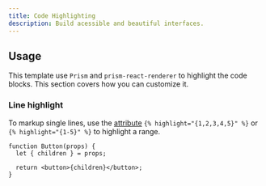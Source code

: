 ```yaml
---
title: Code Highlighting
description: Build acessible and beautiful interfaces.
---
```


## Usage

This template use `Prism` and `prism-react-renderer` to highlight the code blocks. This section covers how you can customize it.

### Line highlight

To markup single lines, use the [attribute](https://markdoc.dev/docs/attributes) `{% highlight="{1,2,3,4,5}" %}` or `{% highlight="{1-5}" %}` to highlight a range.

```tsx {% highlight="{2}" %}
function Button(props) {
  let { children } = props;

  return <button>{children}</button>;
}
```
